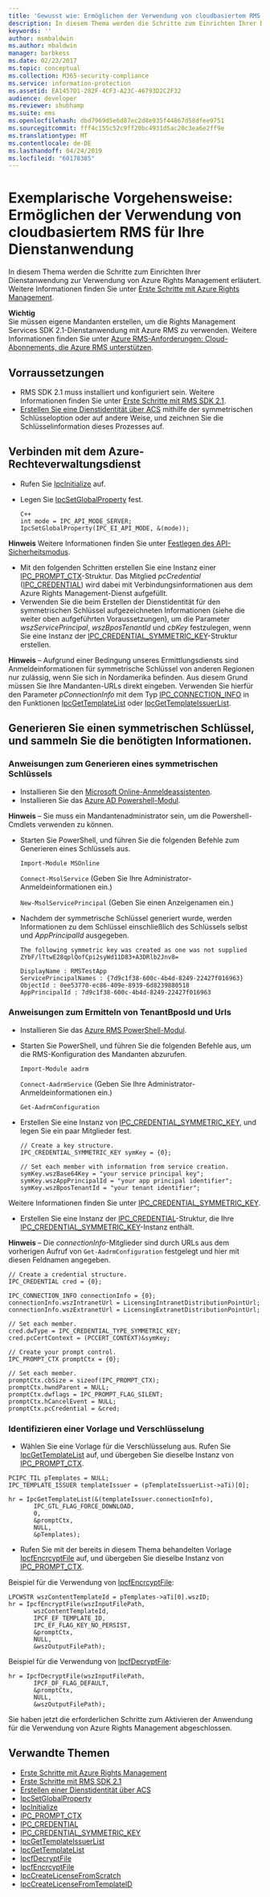 ```yaml
---
title: 'Gewusst wie: Ermöglichen der Verwendung von cloudbasiertem RMS für Ihre Dienstanwendung | Azure RMS'
description: In diesem Thema werden die Schritte zum Einrichten Ihrer Dienstanwendung zur Verwendung von Azure Rights Management erläutert.
keywords: ''
author: msmbaldwin
ms.author: mbaldwin
manager: barbkess
ms.date: 02/23/2017
ms.topic: conceptual
ms.collection: M365-security-compliance
ms.service: information-protection
ms.assetid: EA1457D1-282F-4CF3-A23C-46793D2C2F32
audience: developer
ms.reviewer: shubhamp
ms.suite: ems
ms.openlocfilehash: dbd7969d5e6d87ec2d8e935f44867d58dfee9751
ms.sourcegitcommit: fff4c155c52c9ff20bc4931d5ac20c3ea6e2ff9e
ms.translationtype: MT
ms.contentlocale: de-DE
ms.lasthandoff: 04/24/2019
ms.locfileid: "60178385"
---
```

# <a name="how-to-enable-your-service-application-to-work-with-cloud-based-rms"></a>Exemplarische Vorgehensweise: Ermöglichen der Verwendung von cloudbasiertem RMS für Ihre Dienstanwendung

In diesem Thema werden die Schritte zum Einrichten Ihrer Dienstanwendung zur Verwendung von Azure Rights Management erläutert. Weitere Informationen finden Sie unter [Erste Schritte mit Azure Rights Management](https://technet.microsoft.com/library/jj585016.aspx).

**Wichtig**  
Sie müssen eigene Mandanten erstellen, um die Rights Management Services SDK 2.1-Dienstanwendung mit Azure RMS zu verwenden. Weitere Informationen finden Sie unter [Azure RMS-Anforderungen: Cloud-Abonnements, die Azure RMS unterstützen](../requirements.md).

## <a name="prerequisites"></a>Vorraussetzungen

-   RMS SDK 2.1 muss installiert und konfiguriert sein. Weitere Informationen finden Sie unter [Erste Schritte mit RMS SDK 2.1](getting-started-with-ad-rms-2-0.md).
-   [Erstellen Sie eine Dienstidentität über ACS](https://msdn.microsoft.com/library/gg185924.aspx) mithilfe der symmetrischen Schlüsseloption oder auf andere Weise, und zeichnen Sie die Schlüsselinformation dieses Prozesses auf.

## <a name="connecting-to-the-azure-rights-management-service"></a>Verbinden mit dem Azure-Rechteverwaltungsdienst

-   Rufen Sie [IpcInitialize](https://msdn.microsoft.com/library/jj127295.aspx) auf.
-   Legen Sie [IpcSetGlobalProperty](https://msdn.microsoft.com/library/hh535270.aspx) fest.

        C++
        int mode = IPC_API_MODE_SERVER;
        IpcSetGlobalProperty(IPC_EI_API_MODE, &(mode));


  **Hinweis**  Weitere Informationen finden Sie unter [Festlegen des API-Sicherheitsmodus](setting-the-api-security-mode-api-mode.md).


-   Mit den folgenden Schritten erstellen Sie eine Instanz einer [IPC\_PROMPT\_CTX](https://msdn.microsoft.com/library/hh535278.aspx)-Struktur. Das Mitglied *pcCredential* ([IPC\_CREDENTIAL](https://msdn.microsoft.com/library/hh535275.aspx)) wird dabei mit Verbindungsinformationen aus dem Azure Rights Management-Dienst aufgefüllt.
-   Verwenden Sie die beim Erstellen der Dienstidentität für den symmetrischen Schlüssel aufgezeichneten Informationen (siehe die weiter oben aufgeführten Voraussetzungen), um die Parameter *wszServicePrincipal*, *wszBposTenantId* und *cbKey* festzulegen, wenn Sie eine Instanz der [IPC\_CREDENTIAL\_SYMMETRIC\_KEY](https://msdn.microsoft.com/library/dn133062.aspx)-Struktur erstellen.

**Hinweis** – Aufgrund einer Bedingung unseres Ermittlungsdiensts sind Anmeldeinformationen für symmetrische Schlüssel von anderen Regionen nur zulässig, wenn Sie sich in Nordamerika befinden. Aus diesem Grund müssen Sie Ihre Mandanten-URLs direkt eingeben. Verwenden Sie hierfür den Parameter *pConnectionInfo* mit dem Typ [IPC\_CONNECTION\_INFO](https://msdn.microsoft.com/library/hh535274.aspx) in den Funktionen [IpcGetTemplateList](https://msdn.microsoft.com/library/hh535267.aspx) oder [IpcGetTemplateIssuerList](https://msdn.microsoft.com/library/hh535266.aspx).

## <a name="generate-a-symmetric-key-and-collect-the-needed-information"></a>Generieren Sie einen symmetrischen Schlüssel, und sammeln Sie die benötigten Informationen.

### <a name="instructions-to-generate-a-symmetric-key"></a>Anweisungen zum Generieren eines symmetrischen Schlüssels

-   Installieren Sie den [Microsoft Online-Anmeldeassistenten](https://go.microsoft.com/fwlink/p/?LinkID=286152).
-   Installieren Sie das [Azure AD Powershell-Modul](https://bposast.vo.msecnd.net/MSOPMW/8073.4/amd64/AdministrationConfig-en.msi).

**Hinweis** – Sie muss ein Mandantenadministrator sein, um die Powershell-Cmdlets verwenden zu können.

- Starten Sie PowerShell, und führen Sie die folgenden Befehle zum Generieren eines Schlüssels aus.

    `Import-Module MSOnline`

    `Connect-MsolService` (Geben Sie Ihre Administrator-Anmeldeinformationen ein.)

    `New-MsolServicePrincipal` (Geben Sie einen Anzeigenamen ein.)

- Nachdem der symmetrische Schlüssel generiert wurde, werden Informationen zu dem Schlüssel einschließlich des Schlüssels selbst und *AppPrincipalId* ausgegeben.

      The following symmetric key was created as one was not supplied
      ZYbF/lTtwE28qplQofCpi2syWd11D83+A3DRlb2Jnv8=

      DisplayName : RMSTestApp
      ServicePrincipalNames : {7d9c1f38-600c-4b4d-8249-22427f016963}
      ObjectId : 0ee53770-ec86-409e-8939-6d8239880518
      AppPrincipalId : 7d9c1f38-600c-4b4d-8249-22427f016963


### <a name="instructions-to-find-out-tenantbposid-and-urls"></a>Anweisungen zum Ermitteln von **TenantBposId** und **Urls**

-   Installieren Sie das [Azure RMS PowerShell-Modul](https://technet.microsoft.com/library/jj585012.aspx).
-   Starten Sie PowerShell, und führen Sie die folgenden Befehle aus, um die RMS-Konfiguration des Mandanten abzurufen.

    `Import-Module aadrm`

    `Connect-AadrmService` (Geben Sie Ihre Administrator-Anmeldeinformationen ein.)

    `Get-AadrmConfiguration`


- Erstellen Sie eine Instanz von [IPC\_CREDENTIAL\_SYMMETRIC\_KEY](https://msdn.microsoft.com/library/dn133062.aspx), und legen Sie ein paar Mitglieder fest.

      // Create a key structure.
      IPC_CREDENTIAL_SYMMETRIC_KEY symKey = {0};

      // Set each member with information from service creation.
      symKey.wszBase64Key = "your service principal key";
      symKey.wszAppPrincipalId = "your app principal identifier";
      symKey.wszBposTenantId = "your tenant identifier";


Weitere Informationen finden Sie unter [IPC\_CREDENTIAL\_SYMMETRIC\_KEY](https://msdn.microsoft.com/library/dn133062.aspx).

-   Erstellen Sie eine Instanz der [IPC\_CREDENTIAL](https://msdn.microsoft.com/library/hh535275.aspx)-Struktur, die Ihre [IPC\_CREDENTIAL\_SYMMETRIC\_KEY](https://msdn.microsoft.com/library/dn133062.aspx)-Instanz enthält.

**Hinweis** – Die *connectionInfo*-Mitglieder sind durch URLs aus dem vorherigen Aufruf von `Get-AadrmConfiguration` festgelegt und hier mit diesen Feldnamen angegeben.

    // Create a credential structure.
    IPC_CREDENTIAL cred = {0};

    IPC_CONNECTION_INFO connectionInfo = {0};
    connectionInfo.wszIntranetUrl = LicensingIntranetDistributionPointUrl;
    connectionInfo.wszExtranetUrl = LicensingExtranetDistributionPointUrl;

    // Set each member.
    cred.dwType = IPC_CREDENTIAL_TYPE_SYMMETRIC_KEY;
    cred.pcCertContext = (PCCERT_CONTEXT)&symKey;

    // Create your prompt control.
    IPC_PROMPT_CTX promptCtx = {0};

    // Set each member.
    promptCtx.cbSize = sizeof(IPC_PROMPT_CTX);
    promptCtx.hwndParent = NULL;
    promptCtx.dwflags = IPC_PROMPT_FLAG_SILENT;
    promptCtx.hCancelEvent = NULL;
    promptCtx.pcCredential = &cred;

### <a name="identify-a-template-and-then-encrypt"></a>Identifizieren einer Vorlage und Verschlüsselung

-   Wählen Sie eine Vorlage für die Verschlüsselung aus.
    Rufen Sie [IpcGetTemplateList](https://msdn.microsoft.com/library/hh535267.aspx) auf, und übergeben Sie dieselbe Instanz von [IPC\_PROMPT\_CTX](https://msdn.microsoft.com/library/hh535278.aspx).


~~~
PCIPC_TIL pTemplates = NULL;
IPC_TEMPLATE_ISSUER templateIssuer = (pTemplateIssuerList->aTi)[0];

hr = IpcGetTemplateList(&(templateIssuer.connectionInfo),
       IPC_GTL_FLAG_FORCE_DOWNLOAD,
       0,
       &promptCtx,
       NULL,
       &pTemplates);
~~~


-   Rufen Sie mit der bereits in diesem Thema behandelten Vorlage [IpcfEncrcyptFile](https://msdn.microsoft.com/library/dn133059.aspx) auf, und übergeben Sie dieselbe Instanz von [IPC\_PROMPT\_CTX](https://msdn.microsoft.com/library/hh535278.aspx).

Beispiel für die Verwendung von [IpcfEncrcyptFile](https://msdn.microsoft.com/library/dn133059.aspx):

    LPCWSTR wszContentTemplateId = pTemplates->aTi[0].wszID;
    hr = IpcfEncryptFile(wszInputFilePath,
           wszContentTemplateId,
           IPCF_EF_TEMPLATE_ID,
           IPC_EF_FLAG_KEY_NO_PERSIST,
           &promptCtx,
           NULL,
           &wszOutputFilePath);

Beispiel für die Verwendung von [IpcfDecryptFile](https://msdn.microsoft.com/library/dn133058.aspx):

    hr = IpcfDecryptFile(wszInputFilePath,
           IPCF_DF_FLAG_DEFAULT,
           &promptCtx,
           NULL,
           &wszOutputFilePath);

Sie haben jetzt die erforderlichen Schritte zum Aktivieren der Anwendung für die Verwendung von Azure Rights Management abgeschlossen.

## <a name="related-topics"></a>Verwandte Themen

* [Erste Schritte mit Azure Rights Management](https://technet.microsoft.com/library/jj585016.aspx)
* [Erste Schritte mit RMS SDK 2.1](getting-started-with-ad-rms-2-0.md)
* [Erstellen einer Dienstidentität über ACS](https://msdn.microsoft.com/library/gg185924.aspx)
* [IpcSetGlobalProperty](https://msdn.microsoft.com/library/hh535270.aspx)
* [IpcInitialize](https://msdn.microsoft.com/library/jj127295.aspx)
* [IPC\_PROMPT\_CTX](https://msdn.microsoft.com/library/hh535278.aspx)
* [IPC\_CREDENTIAL](https://msdn.microsoft.com/library/hh535275.aspx)
* [IPC\_CREDENTIAL\_SYMMETRIC\_KEY](https://msdn.microsoft.com/library/dn133062.aspx)
* [IpcGetTemplateIssuerList](https://msdn.microsoft.com/library/hh535266.aspx)
* [IpcGetTemplateList](https://msdn.microsoft.com/library/hh535267.aspx)
* [IpcfDecryptFile](https://msdn.microsoft.com/library/dn133058.aspx)
* [IpcfEncrcyptFile](https://msdn.microsoft.com/library/dn133059.aspx)
* [IpcCreateLicenseFromScratch](https://msdn.microsoft.com/library/hh535256.aspx)
* [IpcCreateLicenseFromTemplateID](https://msdn.microsoft.com/library/hh535257.aspx)
